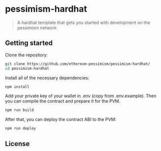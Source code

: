 # pessimism-hardhat

> A hardhat template that gets you started with development on the pessimism network

## Getting started

Clone the repository:

```bash
git clone https://github.com/ethereum-pessimism/pessimism-hardhat/
cd pessimism-hardhat
```

Install all of the necessary dependencies:

```bash
npm install
```

Add your private key of your wallet in .env (copy from .env.example). Then you can compile the contract and prepare it for the PVM.

```bash
npm run build
```

After that, you can deploy the contract ABI to the PVM:

```bash
npm run deploy
```

## License

